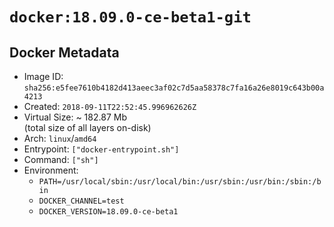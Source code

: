 # `docker:18.09.0-ce-beta1-git`

## Docker Metadata

- Image ID: `sha256:e5fee7610b4182d413aeec3af02c7d5aa58378c7fa16a26e8019c643b00a4213`
- Created: `2018-09-11T22:52:45.996962626Z`
- Virtual Size: ~ 182.87 Mb  
  (total size of all layers on-disk)
- Arch: `linux`/`amd64`
- Entrypoint: `["docker-entrypoint.sh"]`
- Command: `["sh"]`
- Environment:
  - `PATH=/usr/local/sbin:/usr/local/bin:/usr/sbin:/usr/bin:/sbin:/bin`
  - `DOCKER_CHANNEL=test`
  - `DOCKER_VERSION=18.09.0-ce-beta1`
